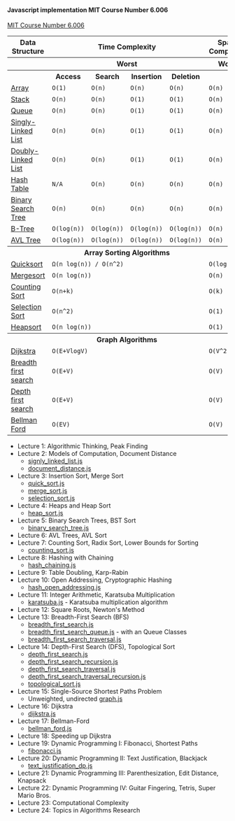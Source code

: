 #### Javascript implementation MIT Course Number 6.006

[MIT Course Number 6.006](https://ocw.mit.edu/courses/electrical-engineering-and-computer-science/6-006-introduction-to-algorithms-fall-2011/lecture-videos/)

<table>
    <tbody>
    <tr>
      <th>Data Structure</th>
      <th colspan="4">Time Complexity</th>
      <th>Space Complexity</th>
    </tr>
    <tr>
      <th></th>
      <th colspan="4">Worst</th>
      <th>Worst</th>
    </tr>
    <tr>
      <th></th>
      <th>Access</th>
      <th>Search</th>
      <th>Insertion</th>
      <th>Deletion</th>
      <th></th>
    </tr>
    <tr>
      <td><a href="http://en.wikipedia.org/wiki/Array_data_structure">Array</a></td>
      <td><code>O(1)</code></td>
      <td><code>O(n)</code></td>
      <td><code>O(n)</code></td>
      <td><code>O(n)</code></td>
      <td><code>O(n)</code></td>
    </tr>
    <tr>
      <td><a href="http://en.wikipedia.org/wiki/Stack_(abstract_data_type)">Stack</a></td>
      <td><code>O(n)</code></td>
      <td><code>O(n)</code></td>
      <td><code>O(1)</code></td>
      <td><code>O(1)</code></td>
      <td><code>O(n)</code></td>
    </tr>
    <tr>
      <td><a href="http://en.wikipedia.org/wiki/Queue_(abstract_data_type)">Queue</a></td>
      <td><code>O(n)</code></td>
      <td><code>O(n)</code></td>
      <td><code>O(1)</code></td>
      <td><code>O(1)</code></td>
      <td><code>O(n)</code></td>
    </tr>
    <tr>
      <td><a href="http://en.wikipedia.org/wiki/Singly_linked_list#Singly_linked_lists">Singly-Linked List</a></td>
      <td><code>O(n)</code></td>
      <td><code>O(n)</code></td>
      <td><code>O(1)</code></td>
      <td><code>O(1)</code></td>
      <td><code>O(n)</code></td>
    </tr>
    <tr>
      <td><a href="http://en.wikipedia.org/wiki/Doubly_linked_list">Doubly-Linked List</a></td>
      <td><code>O(n)</code></td>
      <td><code>O(n)</code></td>
      <td><code>O(1)</code></td>
      <td><code>O(1)</code></td>
      <td><code>O(n)</code></td>
    </tr>
    <tr>
      <td><a href="http://en.wikipedia.org/wiki/Hash_table">Hash Table</a></td>
      <td><code>N/A</code></td>
      <td><code>O(n)</code></td>
      <td><code>O(n)</code></td>
      <td><code>O(n)</code></td>
      <td><code>O(n)</code></td>
    </tr>
    <tr>
      <td><a href="http://en.wikipedia.org/wiki/Binary_search_tree">Binary Search Tree</a></td>
      <td><code>O(n)</code></td>
      <td><code>O(n)</code></td>
      <td><code>O(n)</code></td>
      <td><code>O(n)</code></td>
      <td><code>O(n)</code></td>
    </tr>
    <tr>
      <td><a href="http://en.wikipedia.org/wiki/B_tree">B-Tree</a></td>
      <td><code>O(log(n))</code></td>
      <td><code>O(log(n))</code></td>
      <td><code>O(log(n))</code></td>
      <td><code>O(log(n))</code></td>
      <td><code>O(n)</code></td>
    </tr>
    <tr>
      <td><a href="http://en.wikipedia.org/wiki/AVL_tree">AVL Tree</a></td>
      <td><code>O(log(n))</code></td>
      <td><code>O(log(n))</code></td>
      <td><code>O(log(n))</code></td>
      <td><code>O(log(n))</code></td>
      <td><code>O(n)</code></td>
    </tr>
    <tr>
      <th></th>
      <th colspan="4">Array Sorting Algorithms</th>
      <th></th>
    </tr>
    <tr>
      <td><a href="http://en.wikipedia.org/wiki/Quicksort">Quicksort</a></td>
      <td colspan="4"><code>Ω(n log(n)) / O(n^2)</code></td>
      <td><code>O(log(n))</code></td>
    </tr>
    <tr>
      <td><a href="http://en.wikipedia.org/wiki/Merge_sort">Mergesort</a></td>
      <td colspan="4"><code >O(n log(n))</code></td>
      <td><code>O(n)</code></td>
    </tr>
    <tr>
      <td><a rel="tooltip" title="Difference between maximum and minimum number 'k'" href="https://en.wikipedia.org/wiki/Counting_sort">Counting Sort</a></td>
      <td colspan="4"><code >O(n+k)</td>
      <td><code>O(k)</code></td>
    </tr>
    <tr>
      <td><a href="http://en.wikipedia.org/wiki/Selection_sort">Selection Sort</a></td>
      <td colspan="4"><code >O(n^2)</td>
      <td><code>O(1)</code></td>
    </tr>
    <tr>
      <td><a href="http://en.wikipedia.org/wiki/Heapsort">Heapsort</a></td>
      <td colspan="4"><code >O(n log(n))</td>
      <td><code>O(1)</code></td>
    </tr>
    <tr>
      <th></th>
      <th colspan="4">Graph Algorithms</th>
      <th></th>
    </tr>
    <tr>
      <td><a href="https://en.wikipedia.org/wiki/Dijkstra%27s_algorithm">Dijkstra</a></td>
      <td colspan="4"><code >O(E+VlogV)</td>
      <td><code>O(V^2)</code></td>
    </tr>
    <tr>
      <td><a href="https://en.wikipedia.org/wiki/Breadth-first_search">Breadth first search</a></td>
      <td colspan="4"><code >O(E+V)</td>
      <td><code>O(V)</code></td>
    </tr>
    <tr>
      <td><a href="https://en.wikipedia.org/wiki/Depth-first_search">Depth first search</a></td>
      <td colspan="4"><code >O(E+V)</td>
      <td><code>O(V)</code></td>
    </tr>
    <tr>
      <td><a href="https://en.wikipedia.org/wiki/Bellman%E2%80%93Ford_algorithm">Bellman Ford</a></td>
      <td colspan="4"><code >O(EV)</td>
      <td><code>O(V)</code></td>
    </tr>
</tbody>
</table>


 - Lecture 1: Algorithmic Thinking, Peak Finding
 - Lecture 2: Models of Computation, Document Distance
    - [signly_linked_list.js](https://github.com/aldb/js_algorithms/blob/master/signly_linked_list.js)
    - [document_distance.js](https://github.com/aldb/js_algorithms/blob/master/document_distance.js)
 - Lecture 3: Insertion Sort, Merge Sort
    - [quick_sort.js](https://github.com/aldb/js_algorithms/blob/master/quick_sort.js)
    - [merge_sort.js](https://github.com/aldb/js_algorithms/blob/master/merge_sort.js)
    - [selection_sort.js](https://github.com/aldb/js_algorithms/blob/master/selection_sort.js)
 - Lecture 4: Heaps and Heap Sort
    - [heap_sort.js](https://github.com/aldb/js_algorithms/blob/master/heap_sort.js)
 - Lecture 5: Binary Search Trees, BST Sort
    - [binary_search_tree.js](https://github.com/aldb/js_algorithms/blob/master/binary_search_tree.js)
 - Lecture 6: AVL Trees, AVL Sort
 - Lecture 7: Counting Sort, Radix Sort, Lower Bounds for Sorting
     - [counting_sort.js](https://github.com/aldb/js_algorithms/blob/master/counting_sort.js)
 - Lecture 8: Hashing with Chaining
   - [hash_chaining.js](https://github.com/aldb/js_algorithms/blob/master/hash_chaining.js)
 - Lecture 9: Table Doubling, Karp-Rabin
 - Lecture 10: Open Addressing, Cryptographic Hashing
     - [hash_open_addressing.js](https://github.com/aldb/js_algorithms/blob/master/hash_open_addressing.js)
 - Lecture 11: Integer Arithmetic, Karatsuba Multiplication
   - [karatsuba.js](https://github.com/aldb/js_algorithms/blob/master/karatsuba.js) - Karatsuba multiplication algorithm
 - Lecture 12: Square Roots, Newton's Method
 - Lecture 13: Breadth-First Search (BFS)
    - [breadth_first_search.js](https://github.com/aldb/js_algorithms/blob/master/breadth_first_search.js)
    - [breadth_first_search_queue.js](https://github.com/aldb/js_algorithms/blob/master/breadth_first_search_queue.js) - with an Queue Classes
    - [breadth_first_search_traversal.js](https://github.com/aldb/js_algorithms/blob/master/breadth_first_search_queue.js) 
 - Lecture 14: Depth-First Search (DFS), Topological Sort
    - [depth_first_search.js](https://github.com/aldb/js_algorithms/blob/master/depth_first_search.js)
    - [depth_first_search_recursion.js](https://github.com/aldb/js_algorithms/blob/master/depth_first_search_recursion.js)
    - [depth_first_search_traversal.js](https://github.com/aldb/js_algorithms/blob/master/depth_first_search_traversal.js)
    - [depth_first_search_traversal_recursion.js](https://github.com/aldb/js_algorithms/blob/master/depth_first_search_traversal_recursion.js)
   - [topological_sort.js](https://github.com/aldb/js_algorithms/blob/master/topological_sort.js)
 - Lecture 15: Single-Source Shortest Paths Problem
   - Unweighted, undirected [graph.js](https://github.com/aldb/js_algorithms/blob/master/graph.js)
 - Lecture 16: Dijkstra
     - [dijkstra.js](https://github.com/aldb/js_algorithms/blob/master/dijkstra.js)
 - Lecture 17: Bellman-Ford
     - [bellman_ford.js](https://github.com/aldb/js_algorithms/blob/master/bellman_ford.js)
 - Lecture 18: Speeding up Dijkstra
 - Lecture 19: Dynamic Programming I: Fibonacci, Shortest Paths
     - [fibonacci.js](https://github.com/aldb/js_algorithms/blob/master/fibonacci.js)
 - Lecture 20: Dynamic Programming II: Text Justification, Blackjack
      - [text_justification_dp.js](https://github.com/aldb/js_algorithms/blob/master/text_justification_dp.js)
 - Lecture 21: Dynamic Programming III: Parenthesization, Edit Distance, Knapsack
 - Lecture 22: Dynamic Programming IV: Guitar Fingering, Tetris, Super Mario Bros.
 - Lecture 23: Computational Complexity
 - Lecture 24: Topics in Algorithms Research
